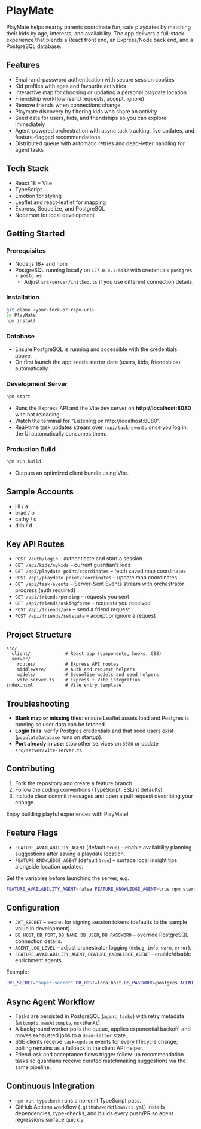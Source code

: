 # PlayMate

PlayMate helps nearby parents coordinate fun, safe playdates by matching their kids by age, interests, and availability. The app delivers a full-stack experience that blends a React front end, an Express/Node back end, and a PostgreSQL database.

## Features
- Email-and-password authentication with secure session cookies
- Kid profiles with ages and favourite activities
- Interactive map for choosing or updating a personal playdate location
- Friendship workflow (send requests, accept, ignore)
- Remove friends when connections change
- Playmate discovery by filtering kids who share an activity
- Seed data for users, kids, and friendships so you can explore immediately
- Agent-powered orchestration with async task tracking, live updates, and feature-flagged recommendations
- Distributed queue with automatic retries and dead-letter handling for agent tasks

## Tech Stack
- React 18 + Vite
- TypeScript
- Emotion for styling
- Leaflet and react-leaflet for mapping
- Express, Sequelize, and PostgreSQL
- Nodemon for local development

## Getting Started

### Prerequisites
- Node.js 18+ and npm
- PostgreSQL running locally on `127.0.0.1:5432` with credentials `postgres / postgres`
  - Adjust `src/server/initSeq.ts` if you use different connection details.

### Installation
```bash
git clone <your-fork-or-repo-url>
cd PlayMate
npm install
```

### Database
- Ensure PostgreSQL is running and accessible with the credentials above.
- On first launch the app seeds starter data (users, kids, friendships) automatically.

### Development Server
```bash
npm start
```
- Runs the Express API and the Vite dev server on **http://localhost:8080** with hot reloading.
- Watch the terminal for “Listening on http://localhost:8080”.
- Real-time task updates stream over `/api/task-events` once you log in; the UI automatically consumes them.

### Production Build
```bash
npm run build
```
- Outputs an optimized client bundle using Vite.

## Sample Accounts
- jill / a
- brad / b
- cathy / c
- dilb / d

## Key API Routes
- `POST /auth/login` – authenticate and start a session
- `GET /api/kids/mykids` – current guardian’s kids
- `GET /api/playdate-point/coordinates` – fetch saved map coordinates
- `POST /api/playdate-point/coordinates` – update map coordinates
- `GET /api/task-events` – Server-Sent Events stream with orchestrator progress (auth required)
- `GET /api/friends/pending` – requests you sent
- `GET /api/friends/askingforme` – requests you received
- `POST /api/friends/ask` – send a friend request
- `POST /api/friends/setstate` – accept or ignore a request

## Project Structure
```
src/
  client/             # React app (components, hooks, CSS)
  server/
    routes/           # Express API routes
    middleware/       # Auth and request helpers
    models/           # Sequelize models and seed helpers
    vite-server.ts    # Express + Vite integration
index.html            # Vite entry template
```

## Troubleshooting
- **Blank map or missing tiles**: ensure Leaflet assets load and Postgres is running so user data can be fetched.
- **Login fails**: verify Postgres credentials and that seed users exist (`populateDatabase` runs on startup).
- **Port already in use**: stop other services on `8080` or update `src/server/vite-server.ts`.

## Contributing
1. Fork the repository and create a feature branch.
2. Follow the coding conventions (TypeScript, ESLint defaults).
3. Include clear commit messages and open a pull request describing your change.

Enjoy building playful experiences with PlayMate!
## Feature Flags
- `FEATURE_AVAILABILITY_AGENT` (default `true`) – enable availability planning suggestions after saving a playdate location.
- `FEATURE_KNOWLEDGE_AGENT` (default `true`) – surface local insight tips alongside location updates.

Set the variables before launching the server, e.g.
```bash
FEATURE_AVAILABILITY_AGENT=false FEATURE_KNOWLEDGE_AGENT=true npm start
```

## Configuration
- `JWT_SECRET` – secret for signing session tokens (defaults to the sample value in development).
- `DB_HOST`, `DB_PORT`, `DB_NAME`, `DB_USER`, `DB_PASSWORD` – override PostgreSQL connection details.
- `AGENT_LOG_LEVEL` – adjust orchestrator logging (`debug`, `info`, `warn`, `error`).
- `FEATURE_AVAILABILITY_AGENT`, `FEATURE_KNOWLEDGE_AGENT` – enable/disable enrichment agents.

Example:
```bash
JWT_SECRET="super-secret" DB_HOST=localhost DB_PASSWORD=postgres AGENT_LOG_LEVEL=debug npm start
```

## Async Agent Workflow
- Tasks are persisted in PostgreSQL (`agent_tasks`) with retry metadata (`attempts`, `maxAttempts`, `nextRunAt`).
- A background worker polls the queue, applies exponential backoff, and moves exhausted jobs to a `dead-letter` state.
- SSE clients receive `task-update` events for every lifecycle change; polling remains as a fallback in the client API helper.
- Friend-ask and acceptance flows trigger follow-up recommendation tasks so guardians receive curated matchmaking suggestions via the same pipeline.

## Continuous Integration
- `npm run typecheck` runs a no-emit TypeScript pass.
- GitHub Actions workflow (`.github/workflows/ci.yml`) installs dependencies, type-checks, and builds every push/PR so agent regressions surface quickly.
